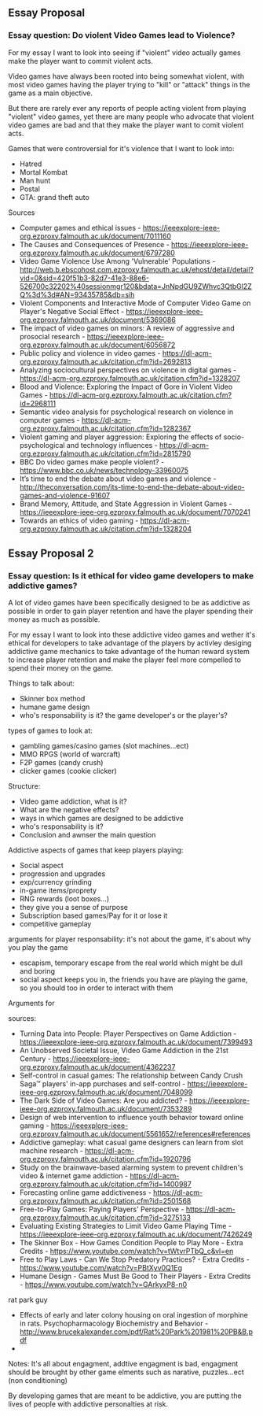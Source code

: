 ﻿## Essay Proposal

### Essay question: Do violent Video Games lead to Violence?

For my essay I want to look into seeing if "violent" video actually games make the player want to commit violent acts.

Video games have always been rooted into being somewhat violent, with most video games having the player trying to "kill" or "attack" things in the game as a main objective.

But there are rarely ever any reports of people acting violent from playing "violent" video games, yet there are many people who advocate that violent video games are bad and that they make the player want to comit violent acts.

Games that were controversial for it's violence that I want to look into:
- Hatred
- Mortal Kombat
- Man hunt
- Postal
- GTA: grand theft auto

Sources
- Computer games and ethical issues - https://ieeexplore-ieee-org.ezproxy.falmouth.ac.uk/document/7011160
- The Causes and Consequences of Presence - https://ieeexplore-ieee-org.ezproxy.falmouth.ac.uk/document/6797280
- Video Game Violence Use Among 'Vulnerable' Populations - http://web.b.ebscohost.com.ezproxy.falmouth.ac.uk/ehost/detail/detail?vid=0&sid=420f51b3-82d7-41e3-88e6-526700c32202%40sessionmgr120&bdata=JnNpdGU9ZWhvc3QtbGl2ZQ%3d%3d#AN=93435785&db=sih
- Violent Components and Interactive Mode of Computer Video Game on Player's Negative Social Effect - https://ieeexplore-ieee-org.ezproxy.falmouth.ac.uk/document/5369086
- The impact of video games on minors: A review of aggressive and prosocial research - https://ieeexplore-ieee-org.ezproxy.falmouth.ac.uk/document/6056872
- Public policy and violence in video games - https://dl-acm-org.ezproxy.falmouth.ac.uk/citation.cfm?id=2692813
- Analyzing sociocultural perspectives on violence in digital games - https://dl-acm-org.ezproxy.falmouth.ac.uk/citation.cfm?id=1328207
- Blood and Violence: Exploring the Impact of Gore in Violent Video Games - https://dl-acm-org.ezproxy.falmouth.ac.uk/citation.cfm?id=2968111
- Semantic video analysis for psychological research on violence in computer games - https://dl-acm-org.ezproxy.falmouth.ac.uk/citation.cfm?id=1282367
- Violent gaming and player aggression: Exploring the effects of socio-psychological and technology influences - https://dl-acm-org.ezproxy.falmouth.ac.uk/citation.cfm?id=2815790
- BBC Do video games make people violent? - https://www.bbc.co.uk/news/technology-33960075
- It’s time to end the debate about video games and violence - http://theconversation.com/its-time-to-end-the-debate-about-video-games-and-violence-91607
- Brand Memory, Attitude, and State Aggression in Violent Games - https://ieeexplore-ieee-org.ezproxy.falmouth.ac.uk/document/7070241
- Towards an ethics of video gaming - https://dl-acm-org.ezproxy.falmouth.ac.uk/citation.cfm?id=1328204

## Essay Proposal 2

### Essay question: Is it ethical for video game developers to make addictive games?

A lot of video games have been specifically designed to be as addictive as possible in order to gain player retention and have the player spending their money as much as possible.

For my essay I want to look into these addictive video games and wether it's ethical for developers to take advantage of the 
players by activley desiging addictive game mechanics to take advantage of the human reward system to increase player retention 
and make the player feel more compelled to spend their money on the game.

Things to talk about:
- Skinner box method
- humane game design
- who's responsability is it? the game developer's or the player's?

types of games to look at:
- gambling games/casino games (slot machines...ect)
- MMO RPGS (world of warcraft)
- F2P games (candy crush)
- clicker games (cookie clicker)

Structure:
- Video game addiction, what is it?
- What are the negative effects?
- ways in which games are designed to be addictive
- who's responsability is it?
- Conclusion and awnser the main question

Addictive aspects of games that keep players playing:
- Social aspect
- progression and upgrades
- exp/currency grinding
- in-game items/proprety
- RNG rewards (loot boxes...)
- they give you a sense of purpose
- Subscription based games/Pay for it or lose it
- competitive gameplay

arguments for player responsability:
it's not about the game, it's about why you play the game
- escapism, temporary escape from the real world which might be dull and boring
- social aspect keeps you in, the friends you have are playing the game, so you should too in order to interact with them

Arguments for 


sources:
- Turning Data into People: Player Perspectives on Game Addiction - https://ieeexplore-ieee-org.ezproxy.falmouth.ac.uk/document/7399493
- An Unobserved Societal Issue, Video Game Addiction in the 21st Century - https://ieeexplore-ieee-org.ezproxy.falmouth.ac.uk/document/4362237
- Self-control in casual games: The relationship between Candy Crush Saga™ players' in-app purchases and self-control - https://ieeexplore-ieee-org.ezproxy.falmouth.ac.uk/document/7048099
- The Dark Side of Video Games: Are you addicted? - https://ieeexplore-ieee-org.ezproxy.falmouth.ac.uk/document/7353289
- Design of web intervention to influence youth behavior toward online gaming - https://ieeexplore-ieee-org.ezproxy.falmouth.ac.uk/document/5561652/references#references
- Addictive gameplay: what casual game designers can learn from slot machine research - https://dl-acm-org.ezproxy.falmouth.ac.uk/citation.cfm?id=1920796
- Study on the brainwave-based alarming system to prevent children's video & internet game addiction - https://dl-acm-org.ezproxy.falmouth.ac.uk/citation.cfm?id=1400987
- Forecasting online game addictiveness - https://dl-acm-org.ezproxy.falmouth.ac.uk/citation.cfm?id=2501568
- Free-to-Play Games: Paying Players' Perspective - https://dl-acm-org.ezproxy.falmouth.ac.uk/citation.cfm?id=3275133
- Evaluating Existing Strategies to Limit Video Game Playing Time - https://ieeexplore-ieee-org.ezproxy.falmouth.ac.uk/document/7426249
- The Skinner Box - How Games Condition People to Play More - Extra Credits - https://www.youtube.com/watch?v=tWtvrPTbQ_c&vl=en
- Free to Play Laws - Can We Stop Predatory Practices? - Extra Credits - https://www.youtube.com/watch?v=PBtXyv0Q1Eg
- Humane Design - Games Must Be Good to Their Players - Extra Credits - https://www.youtube.com/watch?v=GArkyxP8-n0

rat park guy
- Effects of early and later colony housing on oral ingestion of morphine in rats. Psychopharmacology Biochemistry and Behavior -http://www.brucekalexander.com/pdf/Rat%20Park%201981%20PB&B.pdf
- 

Notes:
It's all about engagment, addtive engagment is bad, engagment should be brought by other game elments such as narative, puzzles...ect (non conditioning)

By developing games that are meant to be addictive, you are putting the lives of people with addictive personalties at risk.
